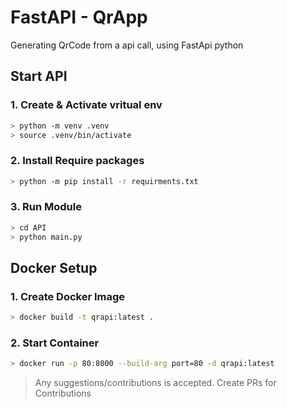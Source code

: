 # FastAPI - QrApp
Generating QrCode from a api call, using FastApi python

## Start API
### 1. Create & Activate vritual env
  ```bash
  > python -m venv .venv
  > source .venv/bin/activate
  ```
### 2. Install Require packages
  ```bash
  > python -m pip install -r requirments.txt
  ```
### 3. Run Module
  ```bash
  > cd API
  > python main.py
  ```
## Docker Setup
### 1. Create Docker Image
```bash
> docker build -t qrapi:latest .
```
### 2. Start Container
```bash
> docker run -p 80:8000 --build-arg port=80 -d qrapi:latest
```
> Any suggestions/contributions is accepted. Create PRs for Contributions  

